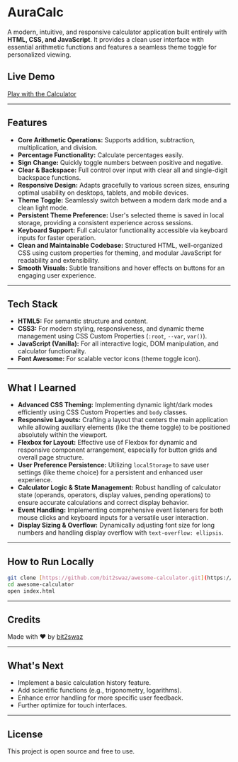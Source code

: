 # AuraCalc

A modern, intuitive, and responsive calculator application built entirely with **HTML, CSS, and JavaScript**. It provides a clean user interface with essential arithmetic functions and features a seamless theme toggle for personalized viewing.

## Live Demo
[Play with the Calculator](https://bit2swaz.github.io/AuraCalc/)

---

## Features
- **Core Arithmetic Operations:** Supports addition, subtraction, multiplication, and division.
- **Percentage Functionality:** Calculate percentages easily.
- **Sign Change:** Quickly toggle numbers between positive and negative.
- **Clear & Backspace:** Full control over input with clear all and single-digit backspace functions.
- **Responsive Design:** Adapts gracefully to various screen sizes, ensuring optimal usability on desktops, tablets, and mobile devices.
- **Theme Toggle:** Seamlessly switch between a modern dark mode and a clean light mode.
- **Persistent Theme Preference:** User's selected theme is saved in local storage, providing a consistent experience across sessions.
- **Keyboard Support:** Full calculator functionality accessible via keyboard inputs for faster operation.
- **Clean and Maintainable Codebase:** Structured HTML, well-organized CSS using custom properties for theming, and modular JavaScript for readability and extensibility.
- **Smooth Visuals:** Subtle transitions and hover effects on buttons for an engaging user experience.

---

## Tech Stack
- **HTML5:** For semantic structure and content.
- **CSS3:** For modern styling, responsiveness, and dynamic theme management using CSS Custom Properties (`:root`, `--var`, `var()`).
- **JavaScript (Vanilla):** For all interactive logic, DOM manipulation, and calculator functionality.
- **Font Awesome:** For scalable vector icons (theme toggle icon).

---

## What I Learned
- **Advanced CSS Theming:** Implementing dynamic light/dark modes efficiently using CSS Custom Properties and `body` classes.
- **Responsive Layouts:** Crafting a layout that centers the main application while allowing auxiliary elements (like the theme toggle) to be positioned absolutely within the viewport.
- **Flexbox for Layout:** Effective use of Flexbox for dynamic and responsive component arrangement, especially for button grids and overall page structure.
- **User Preference Persistence:** Utilizing `localStorage` to save user settings (like theme choice) for a persistent and enhanced user experience.
- **Calculator Logic & State Management:** Robust handling of calculator state (operands, operators, display values, pending operations) to ensure accurate calculations and correct display behavior.
- **Event Handling:** Implementing comprehensive event listeners for both mouse clicks and keyboard inputs for a versatile user interaction.
- **Display Sizing & Overflow:** Dynamically adjusting font size for long numbers and handling display overflow with `text-overflow: ellipsis`.

---

## How to Run Locally
```bash
git clone [https://github.com/bit2swaz/awesome-calculator.git](https://github.com/bit2swaz/awesome-calculator.git)
cd awesome-calculator
open index.html
```

---

## Credits
Made with ❤️ by [bit2swaz](https://www.github.com/bit2swaz)

---

## What's Next
- Implement a basic calculation history feature.
- Add scientific functions (e.g., trigonometry, logarithms).
- Enhance error handling for more specific user feedback.
- Further optimize for touch interfaces.

---

## License
This project is open source and free to use.
